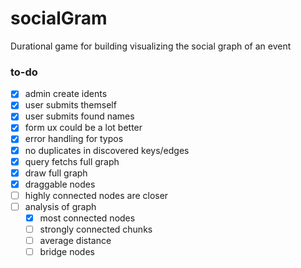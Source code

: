 # socialGram

Durational game for building visualizing the social graph of an event

### to-do

- [x] admin create idents
- [x] user submits themself
- [x] user submits found names
- [x] form ux could be a lot better
- [x] error handling for typos
- [x] no duplicates in discovered keys/edges
- [x] query fetchs full graph
- [x] draw full graph
- [x] draggable nodes
- [ ] highly connected nodes are closer
- [ ] analysis of graph
  - [x] most connected nodes
  - [ ] strongly connected chunks
  - [ ] average distance
  - [ ] bridge nodes
